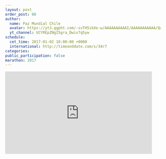 ```yaml
---
layout: post
order_post: 60
author:
  name: Paz Mundial Chile
  avatar: https://yt3.ggpht.com/-svTH5ikXe-w/AAAAAAAAAAI/AAAAAAAAAAA/QazZfsUO7Ek/s88-c-k-no-mo-rj-c0xffffff/photo.jpg
  yt_channel: UCYREpZNgI5gra_Dwiv7q5yw
schedule:
  cet_time: 2017-01-02 10:00:00 +0000
  international: http://timeanddate.com/s/34r7
categories:
public_participation: false
marathon: 2017
---
```

<iframe width="475" height="267" src="https://www.youtube.com/embed/ABXRyyXV3xU" frameborder="0" allowfullscreen></iframe>
